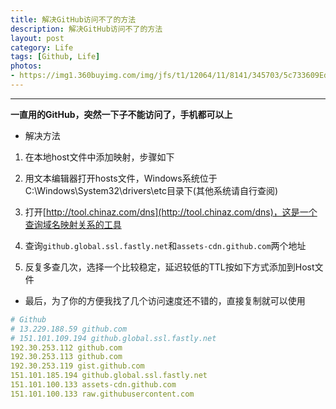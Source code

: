 ```yaml
---
title: 解决GitHub访问不了的方法
description: 解决GitHub访问不了的方法
layout: post
category: Life
tags: [Github, Life]
photos:
- https://img1.360buyimg.com/img/jfs/t1/12064/11/8141/345703/5c733609Edcb49b2c/a43edbe680813e66.jpg
---
```


-----

**一直用的GitHub，突然一下子不能访问了，手机都可以上**  

- 解决方法  

1. 在本地host文件中添加映射，步骤如下  

2. 用文本编辑器打开hosts文件，Windows系统位于C:\Windows\System32\drivers\etc目录下(其他系统请自行查阅)  

3. 打开[http://tool.chinaz.com/dns](http://tool.chinaz.com/dns)，这是一个查询域名映射关系的工具  

4. 查询`github.global.ssl.fastly.net`和`assets-cdn.github.com`两个地址  

5. 反复多查几次，选择一个比较稳定，延迟较低的TTL按如下方式添加到Host文件  

- 最后，为了你的方便我找了几个访问速度还不错的，直接复制就可以使用
```yml
# Github
# 13.229.188.59 github.com
# 151.101.109.194 github.global.ssl.fastly.net
192.30.253.112 github.com
192.30.253.113 github.com
192.30.253.119 gist.github.com
151.101.185.194 github.global.ssl.fastly.net
151.101.100.133 assets-cdn.github.com
151.101.100.133 raw.githubusercontent.com
```

